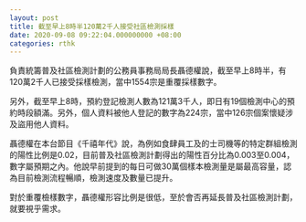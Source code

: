```yaml
---
layout: post
title: 截至早上8時半120萬2千人接受社區檢測採樣
date: 2020-09-08 09:22:04.000000000 +08:00
categories: rthk
---
```


負責統籌普及社區檢測計劃的公務員事務局局長聶德權說，截至早上8時半，有120萬2千人已接受採樣檢測，當中1554宗是重覆採樣數字。

另外，截至早上8時，預約登記檢測人數為121萬3千人，即日有19個檢測中心的預約時段額滿。另外，個人資料被他人登記的數字為224宗，當中126宗個案懷疑涉及盜用他人資料。

聶德權在本台節目《千禧年代》說，為例如食肆員工及的士司機等的特定群組檢測的陽性比例是0.02，目前普及社區檢測計劃得出的陽性百分比為0.003至0.004，數字屬預期之內。他說早前提到的每日可做30萬個樣本檢測量是屬最高容量，認為目前檢測流程暢順，檢測速度及數量已提升。

對於重覆檢樣數字，聶德權形容比例是很低，至於會否再延長普及社區檢測計劃，就要視乎需求。
